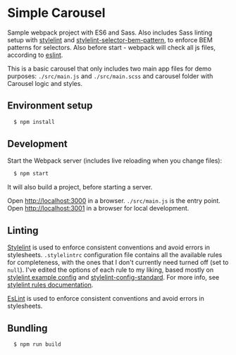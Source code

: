 # Simple Carousel

Sample webpack project with ES6 and Sass. Also includes Sass linting setup with [stylelint](https://github.com/stylelint/stylelint) and [stylelint-selector-bem-pattern](https://github.com/davidtheclark/stylelint-selector-bem-pattern), to enforce BEM patterns for selectors.
Also before start - webpack will check all js files, according to [eslint](https://github.com/eslint/eslint).

This is a basic carousel that only includes two main app files for demo purposes: `./src/main.js` and `./src/main.scss` and carousel folder with Carousel logic and styles.

## Environment setup

```sh
  $ npm install
```

## Development

Start the Webpack server (includes live reloading when you change files):

```sh
  $ npm start
```

It will also build a project, before starting a server.

Open [http://localhost:3000](http://localhost:3000) in a browser. `./src/main.js` is the entry point.
Open [http://localhost:3001](http://localhost:3001) in a browser for local development.

## Linting

[Stylelint](http://stylelint.io/) is used to enforce consistent conventions and avoid errors in stylesheets.
`.stylelintrc` configuration file contains all the available rules for completeness, with the ones that I don't currently need turned off (set to `null`).
I've edited the options of each rule to my liking, based mostly on [stylelint example config](http://stylelint.io/user-guide/example-config/) and [stylelint-config-standard](https://github.com/stylelint/stylelint-config-standard).
For more info, see [stylelint rules documentation](https://github.com/stylelint/stylelint/blob/master/docs/user-guide/rules.md).

[EsLint](https://github.com/eslint/eslint) is used to enforce consistent conventions and avoid errors in stylesheets.

## Bundling

```sh
  $ npm run build
```
